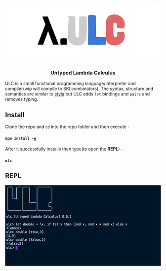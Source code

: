 <div align="center">
<img src="./static/ulc.png" />
<h3>Untyped Lambda Calculus</h3>
</div>

ULC is a small functional programming language/interpreter and compiler(wip will compile to SKI combinators). The syntax, structure and semantics are similar to [styla](https://github.com/archanpatkar/styla) but ULC adds `let` bindings and `pairs` and removes typing.

## Install
Clone the repo and `cd` into the repo folder and then execute -
#### `npm install -g`
After it successfully installs then type(to open the **REPL**) -
#### `ulc`

## REPL

<img src="./static/repl.png" />
